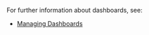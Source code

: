 For further information about dashboards, see:

- [Managing Dashboards](https://community.wavefront.com/docs/DOC-1068)
